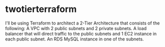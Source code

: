 # twotierterraform
I'll be using Terraform to architect a 2-Tier Architecture that consists of the following: A VPC with 2 public subnets and 2 private subnets. A load balancer that will direct traffic to the public subnets and 1 EC2 instance in each public subnet. An RDS MySQL instance in one of the subnets.
